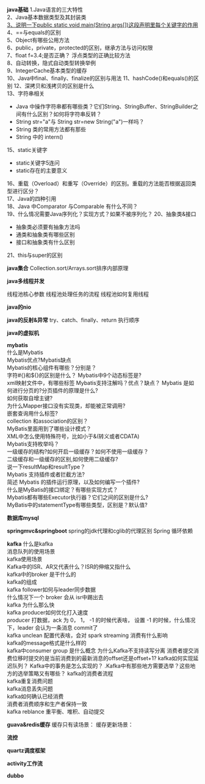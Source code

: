 **java基础**
1.Java语言的三大特性  
2、Java基本数据类型及其封装类    
[3、说明一下public static void main(String args[])这段声明里每个关键字的作用](Java/P_A_JAVA基础/A_Java基础.md)  
4、==与equals的区别  
5、Object有哪些公用方法   
6、public，private，protected的区别，继承方法与访问权限  
7、float f=3.4;是否正确？ 浮点类型的正确比较方法     
8、自动转换，隐式自动类型转换举例   
9、IntegerCache基本类型的缓存  
10、Java中final、finally、finalize的区别与用法
11、hashCode()和equals()的区别
12、深拷贝和浅拷贝的区别是什么  
13、字符串相关  

- Java 中操作字符串都有哪些类？它们String、StringBuffer、StringBuilder之间有什么区别？如何将字符串反转？ 
- String str="a"与 String str=new String("a")一样吗？  
- String 类的常用方法都有那些 
- String 中的 intern()

15、static关键字

- static关键字5连问  
- static存在的主要意义  

16、重载（Overload）和重写（Override）的区别。重载的方法能否根据返回类型进行区分？  
17、Java的四种引用  
18、Java 中Comparator 与Comparable 有什么不同？  
19、什么情况需要Java序列化？实现方式？如果不被序列化？
20、抽象类&接口

- 抽象类必须要有抽象方法吗
- 通类和抽象类有哪些区别
- 接口和抽象类有什么区别

21、this与super的区别

**java集合**
Collection.sort/Arrays.sort排序内部原理


**java多线程并发**

线程池核心参数
线程池处理任务的流程
线程池如何复用线程


**java的nio**


**java的反射&异常**
try、catch、finally、return 执行顺序


**java的虚拟机**



**mybatis**  
什么是Mybatis  
Mybatis优点?Mybatis缺点  
Mybatis的核心组件有哪些？分别是？  
字符#{}和${}的区别是什么？
Mybatis中9个动态标签是?  
xml映射文件中，有哪些标签
Mybatis支持注解吗？优点？缺点？
Mybatis 是如何进行分页的?分页插件的原理是什么?  
如何获取自增主键?  
为什么Mapper接口没有实现类，却能被正常调用?  
嵌套查询用什么标签?  
collection 和association的区别？  
MyBatis里面用到了哪些设计模式？  
XML中怎么使用特殊符号，比如小于&(转义或者CDATA)  
Mybatis支持枚举吗？   
一级缓存的结构?如何开启一级缓存？如何不使用一级缓存？     
二级缓存和一级缓存的区别,如何使用二级缓存?  
说一下resultMap和resultType？    
Mybatis 支持插件或者拦截方法?  
简述 Mybatis 的插件运行原理，以及如何编写一个插件?    
什么是MyBatis的接口绑定？有哪些实现方式？  
Mybatis都有哪些Executor执行器？它们之间的区别是什么?    
MyBatis中的statementType有哪些类型，区别是？默认值?  


**数据库mysql**


**springmvc&springboot**
spring的jdk代理和cglib的代理区别
Spring 循环依赖


**kafka**
什么是kafka  
消息队列的使用场景  
kafka使用场景  
Kafka中的ISR、AR又代表什么？ISR的伸缩又指什么  
kafka中的broker 是干什么的  
kafka的组成  
kafka follower如何与leader同步数据  
什么情况下一个 broker 会从 isr中踢出去  
kafka 为什么那么快  
kafka producer如何优化打入速度  
producer 打数据，ack  为 0， 1， -1 的时候代表啥， 设置 -1 的时候，什么情况下，leader 会认为一条消息 commit了  
kafka  unclean 配置代表啥，会对 spark streaming 消费有什么影响  
kafka的message格式是什么样的  
kafka中consumer group 是什么概念
为什么Kafka不支持读写分离
消费者提交消费位移时提交的是当前消费到的最新消息的offset还是offset+1?
kafka如何实现延迟队列？
Kafka中的事务是怎么实现的？
.Kafka中有那些地方需要选举？这些地方的选举策略又有哪些？
kafka的消费者流程  
kafka重复消费问题   
kafka消息丢失问题  
kafka如何确认已经消费  
消费者消费顺序和生产者保持一致  
kafka reblance 重平衡、堆积、自动提交  


**guava&redis缓存**
缓存只有读场景：
缓存更新场景：



**流控**


**quartz调度框架**



**activity工作流**


**dubbo**





